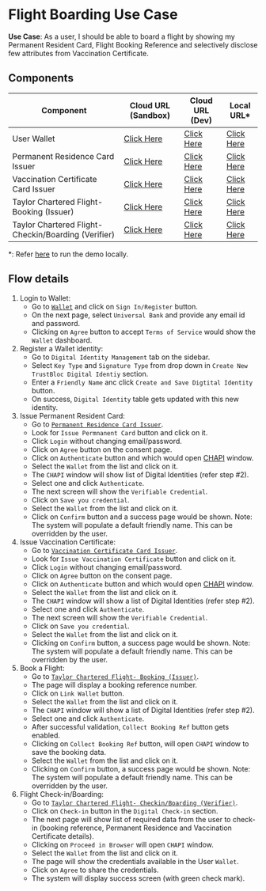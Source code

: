 # Flight Boarding Use Case

**Use Case**: As a user, I should be able to board a flight by showing my Permanent Resident Card, Flight Booking 
Reference and selectively disclose few attributes from Vaccination Certificate.

## Components
| Component                                            | Cloud URL (Sandbox)                                                     | Cloud URL (Dev)                                                     | Local URL*                                                 |
|------------------------------------------------------|-------------------------------------------------------------------------|---------------------------------------------------------------------|------------------------------------------------------------|
| User Wallet                                          | [Click Here](https://agent.sandbox.trustbloc.dev/dashboard)             | [Click Here](https://agent-ui.dev.trustbloc.dev/dashboard)          | [Click Here](https://myagent.trustbloc.local/dashboard)    |
| Permanent Residence Card Issuer                      | [Click Here](https://demo-issuer.sandbox.trustbloc.dev)                 | [Click Here](https://demo-issuer.dev.trustbloc.dev)                 | [Click Here](https://issuer.trustbloc.local/)              |
| Vaccination Certificate Card Issuer                  | [Click Here](https://demo-issuer.sandbox.trustbloc.dev)                 | [Click Here](https://demo-issuer.dev.trustbloc.dev)                 | [Click Here](https://issuer.trustbloc.local/)              |
| Taylor Chartered Flight- Booking (Issuer)            | [Click Here](https://demo-issuer.sandbox.trustbloc.dev/flightbooking)   | [Click Here](https://demo-issuer.dev.trustbloc.dev/flightbooking)   | [Click Here](https://issuer.trustbloc.local/flightbooking) |
| Taylor Chartered Flight- Checkin/Boarding (Verifier) | [Click Here](https://demo-verifier.sandbox.trustbloc.dev/flightcheckin) | [Click Here](https://demo-verifier.dev.trustbloc.dev/flightcheckin) | [Click Here](https://rp.trustbloc.local/flightcheckin)     |

*: Refer [here](./build.md) to run the demo locally.

## Flow details
1. Login to Wallet:
   - Go to [`Wallet`](#components) and click on `Sign In/Register` button.
   - On the next page, select `Universal Bank` and provide any email id and password. 
   - Clicking on `Agree` button to accept `Terms of Service` would show the `Wallet` dashboard.
1. Register a Wallet identity:
   - Go to `Digital Identity Management` tab on the sidebar.
   - Select `Key Type` and `Signature Type` from drop down in `Create New TrustBloc Digital Identiy` section.
   - Enter a `Friendly Name` anc click `Create and Save Digtital Identity` button.
   - On success, `Digital Identity` table gets updated with this new identity.
1. Issue Permanent Resident Card:
   - Go to [`Permanent Residence Card Issuer`](#components).
   - Look for `Issue Permnanent Card` button and click on it.
   - Click `Login` without changing email/password.
   - Click on `Agree` button on the consent page.
   - Click on `Authenticate` button and which would open [CHAPI](https://w3c-ccg.github.io/credential-handler-api/) window.
   - Select the `Wallet` from the list and click on it.
   - The `CHAPI` window will show list of Digital Identities (refer step #2).
   - Select one and click `Authenticate`.
   - The next screen will show the `Verifiable Credential`.
   - Click on `Save you credential`.
   - Select the `Wallet` from the list and click on it.
   - Click on `Confirm` button and a success page would be shown. Note: The system will populate a default friendly name. This can be overridden by the user.
1. Issue Vaccination Certificate:
   - Go to [`Vaccination Certificate Card Issuer`](#components).
   - Look for `Issue Vaccination Certificate` button and click on it.
   - Click `Login` without changing email/password.
   - Click on `Agree` button on the consent page.
   - Click on `Authenticate` button and which would open [CHAPI](https://w3c-ccg.github.io/credential-handler-api/) window.
   - Select the `Wallet` from the list and click on it.
   - The `CHAPI` window will show a list of Digital Identities (refer step #2).
   - Select one and click `Authenticate`.
   - The next screen will show the `Verifiable Credential`.
   - Click on `Save you credential`.
   - Select the `Wallet` from the list and click on it.
   - Clicking on `Confirm` button, a success page would be shown. Note: The system will populate a default friendly name. This can be overridden by the user.
1. Book a Flight:
   - Go to [`Taylor Chartered Flight- Booking (Issuer)`](#components).
   - The page will display a booking reference number.
   - Click on `Link Wallet` button.
   - Select the `Wallet` from the list and click on it.
   - The `CHAPI` window will show a list of Digital Identities (refer step #2).
   - Select one and click `Authenticate`.
   - After successful validation, `Collect Booking Ref` button gets enabled.
   - Clicking on `Collect Booking Ref` button, will open `CHAPI` window to save the booking data.
   - Select the `Wallet` from the list and click on it.
   - Clicking on `Confirm` button, a success page would be shown. Note: The system will populate a default friendly name. This can be overridden by the user.
1. Flight Check-in/Boarding:
   - Go to [`Taylor Chartered Flight- Checkin/Boarding (Verifier)`](#components).
   - Click on `Check-in` button in the `Digital Check-in` section.
   - The next page will show list of required data from the user to check-in (booking reference, Permanent Residence and Vaccination Certificate details). 
   - Clicking on `Proceed in Browser` will open `CHAPI` window.
   - Select the `Wallet` from the list and click on it.
   - The page will show the credentials available in the User `Wallet`.
   - Click on `Agree` to share the credentials.
   - The system will display success screen (with green check mark).
